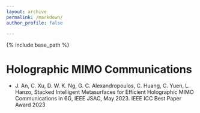 ```yaml
---
layout: archive
permalink: /markdown/
author_profile: false

---
```


{% include base_path %}
# Holographic MIMO Communications

* J. An, C. Xu, D. W. K. Ng, G. C. Alexandropoulos, C. Huang, C. Yuen, L. Hanzo, Stacked Intelligent Metasurfaces for Efficient Holographic MIMO Communications in 6G, IEEE JSAC, May 2023. IEEE ICC Best Paper Award 2023
